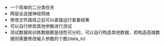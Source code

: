 + 一个简单的二分类任务
+ 两层全连接神经网络
+ 修改文件路径之后可以直接运行查看结果
+ 可以自行修改其他参数进行测试
+ 测试数据和训练数据都是线性可分的，可以自行构造其他数据，若构造高维数据则需要修改输入参数的个数(data_in)
